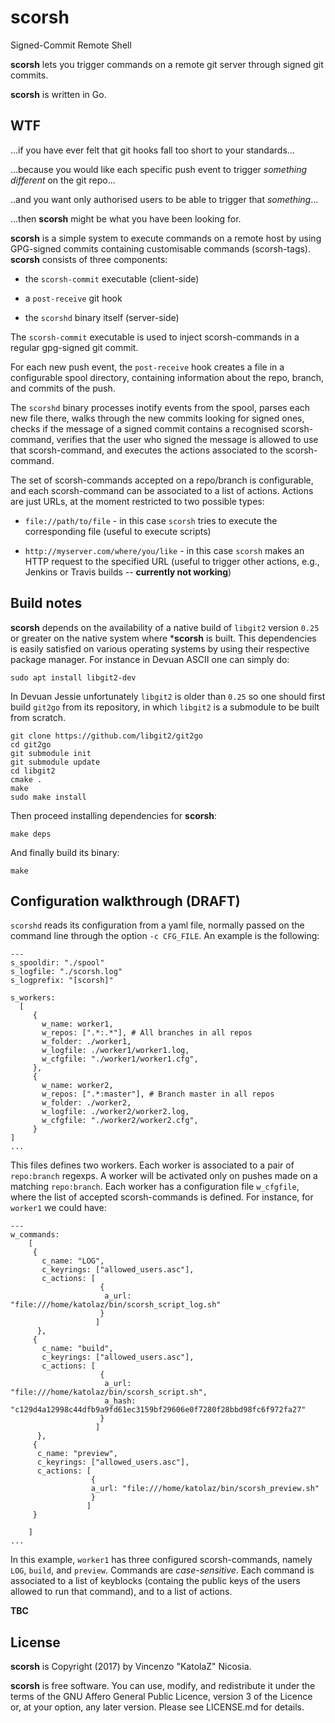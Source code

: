 # scorsh

Signed-Commit Remote Shell


**scorsh** lets you trigger commands on a remote git server through
signed git commits.

**scorsh** is written in Go. 


## WTF

...if you have ever felt that git hooks fall too short to your standards...

...because you would like each specific push event to trigger _something
different_ on the git repo...

..and you want only authorised users to be able to trigger that
_something_...

...then **scorsh** might be what you have been looking for. 

**scorsh** is a simple system to execute commands on a remote host by
using GPG-signed commits containing customisable commands
(scorsh-tags). **scorsh** consists of three components:

* the `scorsh-commit` executable (client-side)

* a `post-receive` git hook

* the `scorshd` binary itself (server-side)

The `scorsh-commit` executable is used to inject scorsh-commands in a
regular gpg-signed git commit. 

For each new push event, the `post-receive` hook creates a file in a
configurable spool directory, containing information about the repo,
branch, and commits of the push.

The `scorshd` binary processes inotify events from the spool, parses
each new file there, walks through the new commits looking for signed
ones, checks if the message of a signed commit contains a recognised
scorsh-command, verifies that the user who signed the message is
allowed to use that scorsh-command, and executes the actions
associated to the scorsh-command. 

The set of scorsh-commands accepted on a repo/branch is configurable,
and each scorsh-command can be associated to a list of
actions. Actions are just URLs, at the moment restricted to two
possible types:

* `file://path/to/file` - in this case `scorsh` tries to execute the
  corresponding file (useful to execute scripts)
  
* `http://myserver.com/where/you/like` - in this case `scorsh` makes an
  HTTP request to the specified URL (useful to trigger other actions,
  e.g., Jenkins or Travis builds -- **currently not working**)
  


## Build notes

**scorsh** depends on the availability of a native build of `libgit2`
version `0.25` or greater on the native system where ***scorsh** is
built. This dependencies is easily satisfied on various operating
systems by using their respective package manager. For instance in
Devuan ASCII one can simply do:

```
sudo apt install libgit2-dev
```

In Devuan Jessie unfortunately `libgit2` is older than `0.25` so one
should first build `git2go` from its repository, in which `libgit2` is a
submodule to be built from scratch.

```
git clone https://github.com/libgit2/git2go
cd git2go
git submodule init
git submodule update
cd libgit2
cmake .
make
sudo make install
```

Then proceed installing dependencies for **scorsh**:
```
make deps
```

And finally build its binary:
```
make
```

## Configuration walkthrough (DRAFT)

`scorshd` reads its configuration from a yaml file, normally passed on
the command line through the option `-c CFG_FILE`. An example is the
following:

```
---
s_spooldir: "./spool"
s_logfile: "./scorsh.log"
s_logprefix: "[scorsh]"

s_workers:
  [
     {
       w_name: worker1,
       w_repos: [".*:.*"], # All branches in all repos
       w_folder: ./worker1,
       w_logfile: ./worker1/worker1.log,
       w_cfgfile: "./worker1/worker1.cfg",
     },
     {
       w_name: worker2,
       w_repos: [".*:master"], # Branch master in all repos
       w_folder: ./worker2,
       w_logfile: ./worker2/worker2.log,
       w_cfgfile: "./worker2/worker2.cfg",
     }
]
...

```

This files defines two workers. Each worker is associated to a pair of
`repo:branch` regexps. A worker will be activated only on pushes made
on a matching `repo:branch`. Each worker has a configuration file
`w_cfgfile`, where the list of accepted scorsh-commands is
defined. For instance, for `worker1` we could have:

```
---
w_commands:
    [
     {
       c_name: "LOG",
       c_keyrings: ["allowed_users.asc"],
       c_actions: [
                    {
                     a_url: "file:///home/katolaz/bin/scorsh_script_log.sh"
                    }
                   ]
      },
     {
       c_name: "build",
       c_keyrings: ["allowed_users.asc"],
       c_actions: [
                    {
                     a_url: "file:///home/katolaz/bin/scorsh_script.sh",
                     a_hash: "c129d4a12998c44dfb9a9fd61ec3159bf29606e0f7280f28bbd98fc6f972fa27"
                    }
                   ]
      },
     {
      c_name: "preview",
      c_keyrings: ["allowed_users.asc"],
      c_actions: [
                  {
                  a_url: "file:///home/katolaz/bin/scorsh_preview.sh"
                  }
                 ]
     }
      
    ]
...
```

In this example, `worker1` has three configured scorsh-commands,
namely `LOG`, `build`, and `preview`.  Commands are
*case-sensitive*. Each command is associated to a list of keyblocks
(containg the public keys of the users allowed to run that command),
and to a list of actions. 

**TBC**

## License

**scorsh** is Copyright (2017) by Vincenzo "KatolaZ" Nicosia.

**scorsh** is free software. You can use, modify, and redistribute it
  under the terms of the GNU Affero General Public Licence, version 3
  of the Licence or, at your option, any later version. Please see
  LICENSE.md for details.
